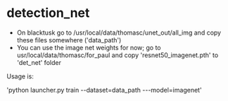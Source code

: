 # detection_net

- On blacktusk go to /usr/local/data/thomasc/unet_out/all_img and copy these files somewhere ('data_path')
- You can use the image net weights for now; go to usr/local/data/thomasc/for_paul and copy 'resnet50_imagenet.pth' to 'det_net' folder

Usage is:

'python launcher.py train --dataset=data_path ---model=imagenet'
